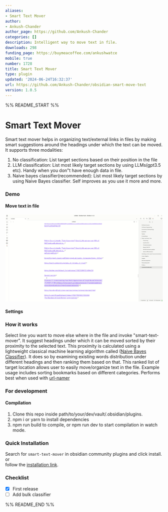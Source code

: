 ```yaml
---
aliases:
- Smart Text Mover
author:
- Ankush-Chander
author_page: https://github.com/Ankush-Chander
categories: []
description: Intelligent way to move text in file.
downloads: 298
funding_page: https://buymeacoffee.com/ankushwatce
mobile: true
number: 1728
title: Smart Text Mover
type: plugin
updated: '2024-06-24T16:32:37'
url: https://github.com/Ankush-Chander/obsidian-smart-move-text
version: 1.0.5
---
```


%% README_START %%

# Smart Text Mover

Smart text mover helps in organizing text/external links in files by making smart suggestions around the headings under
which the text can be moved. It supports three modalities:

1. No classification: List target sections based on their position in the file
2. LLM classification: List most likely target sections by using LLMs(gpt3.5 etc). Handy when you don"t have enough data
   in file.
3. Naive bayes classifier(recommended): List most likely target sections by using Naive Bayes classifier. Self improves
   as you use it
   more and more.

### Demo
#### Move text in file
![Alt Text](https://raw.githubusercontent.com/Ankush-Chander/obsidian-smart-move-text/HEAD/demo/smart_text_mover.gif)

#### Settings


### How it works

Select line you want to move else where in the file and invoke "smart-text-mover". It suggest headings under which it
can be moved sorted by their proximity to the selected text. This proximity is calculated using a lightweight classical
machine
learning algorithm called ([Naive Bayes Classifier](https://en.wikipedia.org/wiki/Naive_Bayes_classifier)). It does so
by examining existing words distribution under different headings and then ranking them based on that. This ranked list
of target location allows user to easily move/organize text in the file. Example usage includes sorting bookmarks based
on different categories. Performs best when used with [url-namer](https://github.com/zfei/obsidian-url-namer)

### For development
#### Compilation
1. Clone this repo inside path/to/your/dev/vault/.obsidian/plugins.
2. npm i or yarn to install dependencies
3. npm run build to compile, or npm run dev to start compilation in watch mode.


### Quick Installation
Search for `smart-text-mover` in obsidian community plugins and click install.  
or  
follow the [installation link](https://obsidian.md/plugins?id=smart-text-mover).

[//]: # (### Changelog)

### Checklist 
- [x] First release
- [ ] Add bulk classifier

[//]: # (### Support)



%% README_END %%